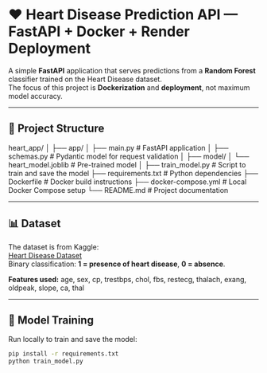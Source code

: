 # ❤️ Heart Disease Prediction API — FastAPI + Docker + Render Deployment

A simple **FastAPI** application that serves predictions from a **Random Forest** classifier trained on the Heart Disease dataset.  
The focus of this project is **Dockerization** and **deployment**, not maximum model accuracy.

---

## 📂 Project Structure

heart_app/
│
├── app/
│ ├── main.py # FastAPI application
│ ├── schemas.py # Pydantic model for request validation
│
├── model/
│ └── heart_model.joblib # Pre-trained model
│
├── train_model.py # Script to train and save the model
├── requirements.txt # Python dependencies
├── Dockerfile # Docker build instructions
├── docker-compose.yml # Local Docker Compose setup
└── README.md # Project documentation


---

## 📊 Dataset
The dataset is from Kaggle:  
[Heart Disease Dataset](https://www.kaggle.com/datasets/johnsmith88/heart-disease-dataset)  
Binary classification: **1 = presence of heart disease**, **0 = absence**.

**Features used:**
age, sex, cp, trestbps, chol, fbs, restecg,
thalach, exang, oldpeak, slope, ca, thal


---

## 🧠 Model Training
Run locally to train and save the model:
```bash
pip install -r requirements.txt
python train_model.py



